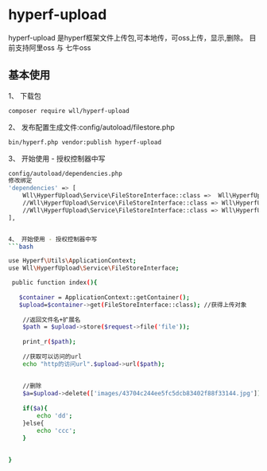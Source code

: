 # hyperf-upload
hyperf-upload 是hyperf框架文件上传包,可本地传，可oss上传，显示,删除。 目前支持阿里oss 与 七牛oss

## 基本使用

1、 下载包
```bash
composer require wll/hyperf-upload
```

2、 发布配置生成文件:config/autoload/filestore.php
```bash
bin/hyperf.php vendor:publish hyperf-upload
```

3、 开始使用 - 授权控制器中写
```bash
config/autoload/dependencies.php
修改绑定
'dependencies' => [
	Wll\HyperfUpload\Service\FileStoreInterface::class =>  Wll\HyperfUpload\Service\LocalFileStoreService::class,//默认使用本地上传
	//Wll\HyperfUpload\Service\FileStoreInterface::class => Wll\HyperfUpload\Service\AliyunFileStoreService::class,//阿里oss 
	//Wll\HyperfUpload\Service\FileStoreInterface::class => Wll\HyperfUpload\Service\QiniuFileStoreService::class,//七牛oss 	
],


4、 开始使用 - 授权控制器中写
```bash

use Hyperf\Utils\ApplicationContext;
use Wll\HyperfUpload\Service\FileStoreInterface;

 public function index(){	
 
   $container = ApplicationContext::getContainer();
   $upload=$container->get(FileStoreInterface::class); //获得上传对象
   
	//返回文件名+扩展名
	$path = $upload->store($request->file('file'));
	
	print_r($path);
	
	//获取可以访问的url
	echo "http的访问url".$upload->url($path);  
	
	
	//删除 
	$a=$upload->delete(['images/43704c244ee5fc5dcb83402f88f33144.jpg']);
	
	if($a){
		echo 'dd';
	}else{
		echo 'ccc';
	}			
   
   	
}


